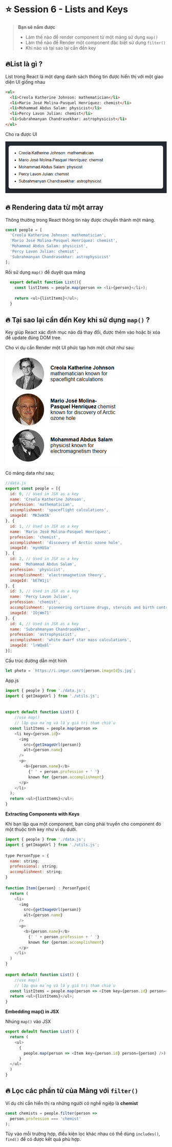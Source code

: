 # ⭐ Session 6 - Lists and Keys

>**Bạn sẽ nắm được**
>- Làm thế nào để render component từ một mảng sử dụng `map()`
>- Làm thế nào để Render một component đặc biệt sử dụng `filter()`
>- Khi nào và tại sao lại cần đến key

## 🔥List là gì ?

List trong React là một dạng danh sách thông tin được hiển thị với một giao diện UI giống nhau

```html
<ul>
  <li>Creola Katherine Johnson: mathematician</li>
  <li>Mario José Molina-Pasquel Henríquez: chemist</li>
  <li>Mohammad Abdus Salam: physicist</li>
  <li>Percy Lavon Julian: chemist</li>
  <li>Subrahmanyan Chandrasekhar: astrophysicist</li>
</ul>
```
Cho ra được UI

![list simple](list-simple.png)

## 🔥 Rendering data từ một array

Thông thường trong React thông tin này được chuyển thành một mảng.

```js
const people = [
  'Creola Katherine Johnson: mathematician',
  'Mario José Molina-Pasquel Henríquez: chemist',
  'Mohammad Abdus Salam: physicist',
  'Percy Lavon Julian: chemist',
  'Subrahmanyan Chandrasekhar: astrophysicist'
];
```
Rồi sử dụng `map()` để duyệt qua mảng

```js
  export default function List(){
    const listItems = people.map(person => <li>{person}</li>);

    return <ul>{listItems}</ul>;
  }
```


## 🔥 Tại sao lại cần đến Key khi sử dụng `map()` ?

Key giúp React xác định mục nào đã thay đổi, được thêm vào hoặc bị xóa để update đúng DOM tree.

Cho ví dụ cần Render một UI phức tạp hơn một chút như sau:

![list](list.png)

Có mảng data như sau;
```js
//data.js
export const people = [{
  id: 0, // Used in JSX as a key
  name: 'Creola Katherine Johnson',
  profession: 'mathematician',
  accomplishment: 'spaceflight calculations',
  imageId: 'MK3eW3A'
}, {
  id: 1, // Used in JSX as a key
  name: 'Mario José Molina-Pasquel Henríquez',
  profession: 'chemist',
  accomplishment: 'discovery of Arctic ozone hole',
  imageId: 'mynHUSa'
}, {
  id: 2, // Used in JSX as a key
  name: 'Mohammad Abdus Salam',
  profession: 'physicist',
  accomplishment: 'electromagnetism theory',
  imageId: 'bE7W1ji'
}, {
  id: 3, // Used in JSX as a key
  name: 'Percy Lavon Julian',
  profession: 'chemist',
  accomplishment: 'pioneering cortisone drugs, steroids and birth control pills',
  imageId: 'IOjWm71'
}, {
  id: 4, // Used in JSX as a key
  name: 'Subrahmanyan Chandrasekhar',
  profession: 'astrophysicist',
  accomplishment: 'white dwarf star mass calculations',
  imageId: 'lrWQx8l'
}];

```
Cấu trúc đường dẫn một hình

```js
let photo = `https://i.imgur.com/${person.imageId}s.jpg`;
```

App.js

```js
import { people } from './data.js';
import { getImageUrl } from './utils.js';


export default function List() {
    //use map()
    // lặp qua mảng và lấy giá trị tham chiếu
  const listItems = people.map(person =>
    <li key={person.id}>
      <img
        src={getImageUrl(person)}
        alt={person.name}
      />
      <p>
        <b>{person.name}</b>
          {' ' + person.profession + ' '}
          known for {person.accomplishment}
      </p>
    </li>
  );
  return <ul>{listItems}</ul>;
}

```

**Extracting Components with Keys**

Khi bạn lặp qua một component, bạn cũng phải truyền cho component đó một thuộc tính key như ví dụ dưới.

```js
import { people } from './data.js';
import { getImageUrl } from './utils.js';

type PersonType = {
  name: string;
  professional: string;
  accomplishment: string;
}

function Item({person} : PersonType){
  return (
    <li>
      <img
        src={getImageUrl(person)}
        alt={person.name}
      />
      <p>
        <b>{person.name}</b>
          {' ' + person.profession + ' '}
          known for {person.accomplishment}
      </p>
    </li>
  )
}

export default function List() {
    //use map()
    // lặp qua mảng và lấy giá trị tham chiếu
  const listItems = people.map(person => <Item key={person.id} person={person} />);
  return <ul>{listItems}</ul>;
}
```

**Embedding map() in JSX**

Nhúng `map()` vào JSX

```js
export default function List() {
  return (
    <ul>
      {
        people.map(person => <Item key={person.id} person={person} />)
      }
  </ul>
  )
}
```


## 🔥 Lọc các phần tử của Mảng với `filter()`

Ví dụ chỉ cần hiển thị ra những người có nghề ngiệp là **chemist**

```js
const chemists = people.filter(person =>
  person.profession === 'chemist'
);
```

Tùy vào mỗi trường hợp, điều kiện lọc khác nhau có thể dùng `includes()`, `find()`
để có được kết quả phù hợp.
